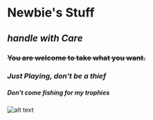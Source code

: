 # **Newbie's Stuff**
## _handle with Care_

### ~~You are welcome to take what you want.~~
### *Just Playing, don't be a thief*
##### Don't come fishing for my trophies 
![alt text](http://www.titanuranium.com/wp-content/uploads/2015/10/fishing-relaxing_1.jpg)
